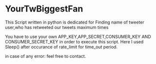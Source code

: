 # YourTwBiggestFan
This Script written in python is dedicated for Finding name of tweeter user,who has retweeted our tweets maximum times

You have to use your own APP_KEY,APP_SECRET,CONSUMER_KEY AND CONSUMER_SECRET_KEY in order to execute this script.
Here I used Sleep() after occurance of rate_limit for time_out period.

in case of any error: feel free to contact.
